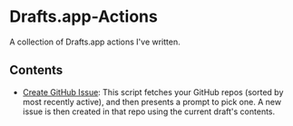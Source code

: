 # Drafts.app-Actions
A collection of Drafts.app actions I've written.

## Contents

* [Create GitHub Issue](https://actions.getdrafts.com/a/1Vj): This script fetches your GitHub repos (sorted by most recently active), and then presents a prompt to pick one. A new issue is then created in that repo using the current draft's contents.
